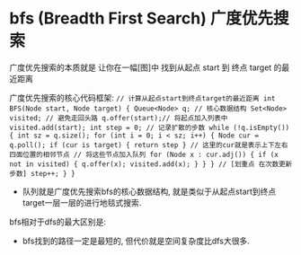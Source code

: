 
# bfs (Breadth First Search) 广度优先搜索

广度优先搜索的本质就是 让你在一幅[图]中 找到从起点 start 到 终点 target 的最近距离

广度优先搜索的核心代码框架:
`// 计算从起点start到终点target的最近距离
int BFS(Node start, Node target) {
    Queue<Node> q; // 核心数据结构
    Set<Node> visited; // 避免走回头路
    q.offer(start);// 将起点加入列表中
    visited.add(start);
    int step = 0; // 记录扩散的步数
    while (!q.isEmpty()) {
        int sz = q.size();
        for (int i = 0; i < sz; i++) {
            Node cur = q.poll();
            if (cur is target) {
                return step
            }
            // 这里的cur就是表示上下左右四面位置的相邻节点
            // 将这些节点加入队列
            for (Node x : cur.adj()) {
                if (x not in visited) {
                    q.offer(x);
                    visited.add(x);
                }
            }
        }
        // [划重点 在次数更新步数]
        step++;
    }
}`
* 队列就是广度优先搜索bfs的核心数据结构, 就是类似于从起点start到终点target一层一层的进行地毯式搜索.

bfs相对于dfs的最大区别是:
* bfs找到的路径一定是最短的, 但代价就是空间复杂度比dfs大很多.